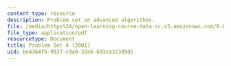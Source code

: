 ```yaml
---
content_type: resource
description: Problem set on advanced algorithms.
file: /media/https%3A/open-learning-course-data-rc.s3.amazonaws.com/6-854j-advanced-algorithms-fall-2008/be4364fb9837c9a032e6693ca323d9d5_homework4.pdf
file_type: application/pdf
resourcetype: Document
title: Problem Set 4 (2001)
uid: be4364fb-9837-c9a0-32e6-693ca323d9d5
---
```

